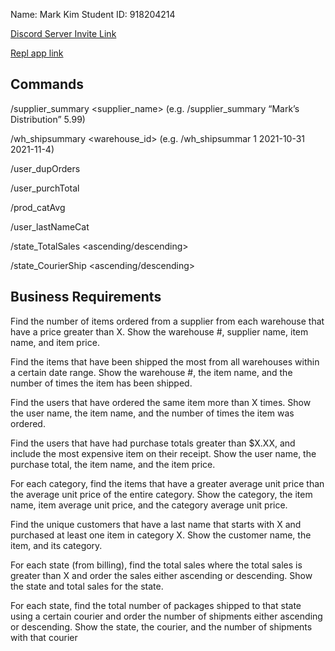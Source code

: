 Name: Mark Kim
Student ID: 918204214

[Discord Server Invite Link](https://discord.gg/aPTMCPjg)

[Repl app link](https://replit.com/@mkim797/mkim22bot)

## Commands
/supplier_summary <supplier_name> <price>
(e.g. /supplier_summary “Mark’s Distribution” 5.99)

/wh_shipsummary <warehouse_id> <min date> <max date>
(e.g. /wh_shipsummar 1 2021-10-31 2021-11-4)

/user_dupOrders <number of orders>

/user_purchTotal <purchase total>

/prod_catAvg

/user_lastNameCat <last initial> <category>

/state_TotalSales <ascending/descending>

/state_CourierShip <courier> <ascending/descending> 
  
## Business Requirements
Find the number of items ordered from a supplier from each warehouse that have a price greater than X.  Show the warehouse #, supplier name, item name, and item price.

Find the items that have been shipped the most from all warehouses within a certain date range.  Show the warehouse #, the item name, and the number of times the item has been shipped.

Find the users that have ordered the same item more than X times.  Show the user name, the item name, and the number of times the item was ordered.

Find the users that have had purchase totals greater than $X.XX, and include the most expensive item on their receipt.  Show the user name, the purchase total, the item name, and the item price.

For each category, find the items that have a greater average unit price than the average unit price of the entire category. Show the category, the item name, item average unit price, and the category average unit price.

Find the unique customers that have a last name that starts with X and purchased at least one item in category X.  Show the customer name, the item, and its category.

For each state (from billing), find the total sales where the total sales is greater than X and order the sales either ascending or descending.  Show the state and total sales for the state.

For each state, find the total number of packages shipped to that state using a certain courier and order the number of shipments either ascending or descending.  Show the state, the courier, and the number of shipments with that courier 
